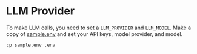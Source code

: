 # LLM Provider
To make LLM calls, you need to set a `LLM_PROVIDER` and `LLM_MODEL`. Make a copy of [sample.env](./sample.env) and set your API keys, model provider, and model.

```
cp sample.env .env
```